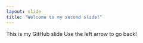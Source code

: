 ```yaml
---
layout: slide
title: "Welcome to my second slide!"
---
```

This is my GitHub slide
Use the left arrow to go back!